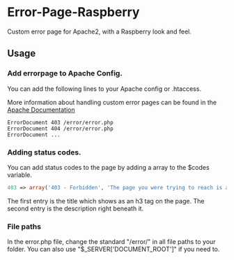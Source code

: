 # Error-Page-Raspberry
Custom error page for Apache2, with a Raspberry look and feel.

## Usage

### Add errorpage to Apache Config.
You can add the following lines to your Apache config or .htaccess.

More information about handling custom error pages can be found in the [Apache Documentation](https://httpd.apache.org/docs/2.4/custom-error.html)
```
ErrorDocument 403 /error/error.php
ErrorDocument 404 /error/error.php
ErrorDocument ...
```

### Adding status codes.
You can add status codes to the page by adding a array to the $codes variable.
``` php
403 => array('403 - Forbidden', 'The page you were trying to reach is absolutely forbidden for some reason.'),
```
The first entry is the title which shows as an h3 tag on the page. The second entry is the description right beneath it.

### File paths
In the error.php file, change the standard "/error/" in all file paths to your folder. You can also use "$_SERVER['DOCUMENT_ROOT']" if you need to.
